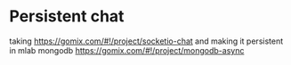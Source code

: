 # Persistent chat

taking https://gomix.com/#!/project/socketio-chat and making it persistent in mlab mongodb https://gomix.com/#!/project/mongodb-async